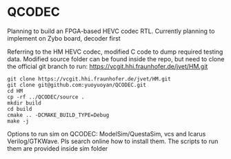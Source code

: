 # QCODEC
Planning to build an FPGA-based HEVC codec RTL. Currently planning to implement on Zybo board, decoder first

Referring to the HM HEVC codec, modified C code to dump required testing data. Modified source folder can be found inside the repo, but need to clone the official git branch to run:
https://vcgit.hhi.fraunhofer.de/jvet/HM.git

```
git clone https://vcgit.hhi.fraunhofer.de/jvet/HM.git
git clone git@github.com:yuoyuoyan/QCODEC.git
cd HM
cp -rf ../QCODEC/source .
mkdir build
cd build
cmake .. -DCMAKE_BUILD_TYPE=Debug
make -j
```

Options to run sim on QCODEC: ModelSim/QuestaSim, vcs and Icarus Verilog/GTKWave. Pls search online how to install them. The scripts to run them are provided inside sim folder